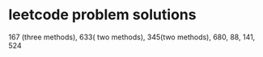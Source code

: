 # leetcode problem solutions
167 (three methods), 633( two methods), 345(two methods), 680, 88, 141, 524
